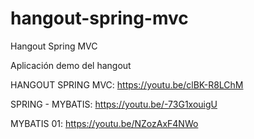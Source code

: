 # hangout-spring-mvc
Hangout Spring MVC

Aplicación demo del hangout

HANGOUT SPRING MVC:
https://youtu.be/clBK-R8LChM

SPRING - MYBATIS:
https://youtu.be/-73G1xouigU

MYBATIS 01:
https://youtu.be/NZozAxF4NWo

